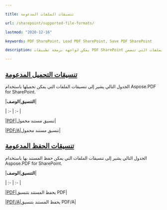```yaml
---

title: تنسيقات الملفات المدعومة

url: /sharepoint/supported-file-formats/

lastmod: "2020-12-16"

keywords: PDF SharePoint, Load PDF SharePoint, Save PDF SharePoint

description: يمكن لواجهة برمجة تطبيقات PDF SharePoint تحميل وحفظ تنسيقات الملفات التي تتضمن PDF و PDF/A.

---
```


## <ins>**تنسيقات التحميل المدعومة**

الجدول التالي يشير إلى تنسيقات الملفات التي يمكن تحميلها باستخدام Aspose.PDF for SharePoint.



|**التنسيق**|**الوصف**|

| :- | :- |

|[PDF](https://docs.fileformat.com/pdf/)|تنسيق مستند محمول|

|[PDF/A](https://docs.fileformat.com/pdf/a/)|تنسيق مستند محمول|

## <ins>**تنسيقات الحفظ المدعومة**

الجدول التالي يشير إلى تنسيقات الملفات التي يمكن حفظ المستند بها باستخدام Aspose.PDF for SharePoint.



|**التنسيق**|**الوصف**|

| :- | :- |

|[PDF](https://docs.fileformat.com/pdf/)|يحفظ المستند بتنسيق PDF|

|[PDF/A](https://docs.fileformat.com/pdf/a/)|يحفظ المستند بتنسيق PDF/A|